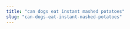 ```yaml
---
title: "can dogs eat instant mashed potatoes"
slug: "can-dogs-eat-instant-mashed-potatoes"
---
```



